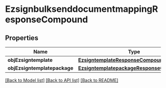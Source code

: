 # EzsignbulksenddocumentmappingResponseCompound

## Properties
Name | Type | Description | Notes
------------ | ------------- | ------------- | -------------
**objEzsigntemplate** | [**EzsigntemplateResponseCompound***](EzsigntemplateResponseCompound.md) |  | [optional] 
**objEzsigntemplatepackage** | [**EzsigntemplatepackageResponseCompound***](EzsigntemplatepackageResponseCompound.md) |  | [optional] 

[[Back to Model list]](../README.md#documentation-for-models) [[Back to API list]](../README.md#documentation-for-api-endpoints) [[Back to README]](../README.md)


